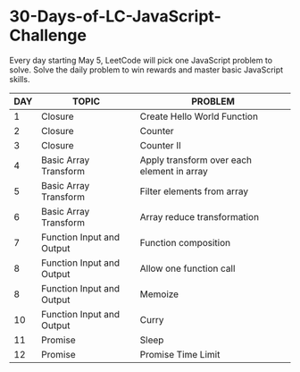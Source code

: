 # 30-Days-of-LC-JavaScript-Challenge
Every day starting May 5, LeetCode will pick one JavaScript problem to solve. Solve the daily problem to win rewards and master basic JavaScript skills.

| DAY | TOPIC | PROBLEM | 
| - | - | - |
| 1 | Closure | Create Hello World Function
| 2 | Closure | Counter
| 3 | Closure | Counter II
| 4 | Basic Array Transform | Apply transform over each element in array
| 5 | Basic Array Transform | Filter elements from array
| 6 | Basic Array Transform | Array reduce transformation
| 7 | Function Input and Output | Function composition
| 8 | Function Input and Output | Allow one function call
| 8 | Function Input and Output | Memoize
| 10 | Function Input and Output | Curry
| 11 | Promise | Sleep
| 12 | Promise | Promise Time Limit